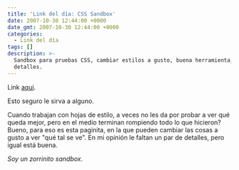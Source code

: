 ```yaml
---
title: 'Link del día: CSS Sandbox'
date: 2007-10-30 12:44:00 +0000
date_gmt: 2007-10-30 12:44:00 +0000
categories:
  - Link del día
tags: []
description: >-
  Sandbox para pruebas CSS, cambiar estilos a gusto, buena herramienta, faltan
  detalles.
---
```



Link [aquí](http://aurelio.net/css-sandbox/).

Esto seguro le sirva a alguno.

Cuando trabajan con hojas de estilo, a veces no les da por probar a ver qué queda mejor, pero en el medio terminan rompiendo todo lo que hicieron? Bueno, para eso es esta paginita, en la que pueden cambiar las cosas a gusto a ver "qué tal se ve". En mi opinión le faltan un par de detalles, pero igual está buena.

_Soy un zorrinito sandbox._
